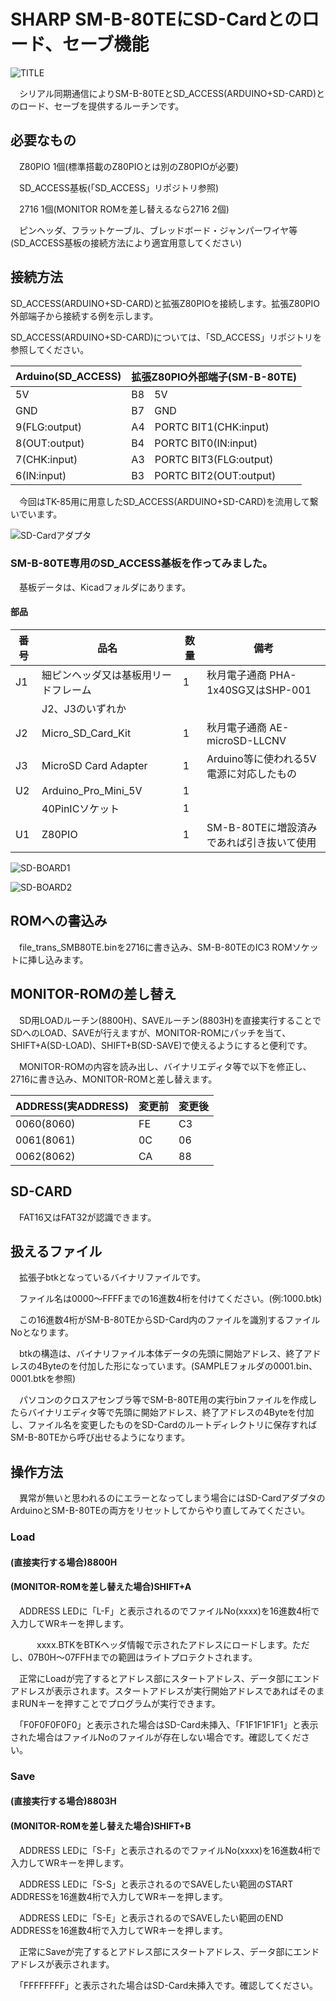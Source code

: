# SHARP SM-B-80TEにSD-Cardとのロード、セーブ機能

![TITLE](https://github.com/yanataka60/SMB80TE_SD/blob/main/JPEG/SMB80TE.JPG)

　シリアル同期通信によりSM-B-80TEとSD_ACCESS(ARDUINO+SD-CARD)とのロード、セーブを提供するルーチンです。

## 必要なもの
　Z80PIO 1個(標準搭載のZ80PIOとは別のZ80PIOが必要)

　SD_ACCESS基板(「SD_ACCESS」リポジトリ参照)

　2716 1個(MONITOR ROMを差し替えるなら2716 2個)

　ピンヘッダ、フラットケーブル、ブレッドボード・ジャンパーワイヤ等(SD_ACCESS基板の接続方法により適宜用意してください)

## 接続方法
SD_ACCESS(ARDUINO+SD-CARD)と拡張Z80PIOを接続します。拡張Z80PIO外部端子から接続する例を示します。

SD_ACCESS(ARDUINO+SD-CARD)については、「SD_ACCESS」リポジトリを参照してください。

|Arduino(SD_ACCESS)|拡張Z80PIO外部端子(SM-B-80TE)|
| ------------ | ------------ |
|5V|B8　5V|
|GND|B7　GND|
|9(FLG:output)|A4　PORTC BIT1(CHK:input)|
|8(OUT:output)|B4　PORTC BIT0(IN:input)|
|7(CHK:input)|A3　PORTC BIT3(FLG:output)|
|6(IN:input)|B3　PORTC BIT2(OUT:output)|

　今回はTK-85用に用意したSD_ACCESS(ARDUINO+SD-CARD)を流用して繋いでいます。

![SD-Cardアダプタ](https://github.com/yanataka60/SMB80TE_SD/blob/main/JPEG/SD-CARD.JPG)

### SM-B-80TE専用のSD_ACCESS基板を作ってみました。

　基板データは、Kicadフォルダにあります。

#### 部品
|番号|品名|数量|備考|
| ------------ | ------------ | ------------ | ------------ |
|J1|細ピンヘッダ又は基板用リードフレーム|1|秋月電子通商 PHA-1x40SG又はSHP-001|
||J2、J3のいずれか|||
|J2|Micro_SD_Card_Kit|1|秋月電子通商 AE-microSD-LLCNV|
|J3|MicroSD Card Adapter|1|Arduino等に使われる5V電源に対応したもの|
|U2|Arduino_Pro_Mini_5V|1||
||40PinICソケット|1||
|U1|Z80PIO|1|SM-B-80TEに増設済みであれば引き抜いて使用|

![SD-BOARD1](https://github.com/yanataka60/SMB80TE_SD/blob/main/JPEG/SD-BORAD(1).JPG)

![SD-BOARD2](https://github.com/yanataka60/SMB80TE_SD/blob/main/JPEG/SD-BORAD(2).JPG)

## ROMへの書込み
　file_trans_SMB80TE.binを2716に書き込み、SM-B-80TEのIC3 ROMソケットに挿し込みます。

## MONITOR-ROMの差し替え
　SD用LOADルーチン(8800H)、SAVEルーチン(8803H)を直接実行することでSDへのLOAD、SAVEが行えますが、MONITOR-ROMにパッチを当て、SHIFT+A(SD-LOAD)、SHIFT+B(SD-SAVE)で使えるようにすると便利です。

　MONITOR-ROMの内容を読み出し、バイナリエディタ等で以下を修正し、2716に書き込み、MONITOR-ROMと差し替えます。

|ADDRESS(実ADDRESS)|変更前|変更後|
| ------------ | ------------ | ------------ |
|0060(8060)|FE|C3|
|0061(8061)|0C|06|
|0062(8062)|CA|88|

## SD-CARD
　FAT16又はFAT32が認識できます。

## 扱えるファイル
　拡張子btkとなっているバイナリファイルです。

　ファイル名は0000～FFFFまでの16進数4桁を付けてください。(例:1000.btk)

　この16進数4桁がSM-B-80TEからSD-Card内のファイルを識別するファイルNoとなります。

　btkの構造は、バイナリファイル本体データの先頭に開始アドレス、終了アドレスの4Byteのを付加した形になっています。(SAMPLEフォルダの0001.bin、0001.btkを参照)

　パソコンのクロスアセンブラ等でSM-B-80TE用の実行binファイルを作成したらバイナリエディタ等で先頭に開始アドレス、終了アドレスの4Byteを付加し、ファイル名を変更したものをSD-Cardのルートディレクトリに保存すればSM-B-80TEから呼び出せるようになります。

## 操作方法
　異常が無いと思われるのにエラーとなってしまう場合にはSD-CardアダプタのArduinoとSM-B-80TEの両方をリセットしてからやり直してみてください。

### Load
#### (直接実行する場合)8800H

#### (MONITOR-ROMを差し替えた場合)SHIFT+A

　ADDRESS LEDに「L-F」と表示されるのでファイルNo(xxxx)を16進数4桁で入力してWRキーを押します。

　　　xxxx.BTKをBTKヘッダ情報で示されたアドレスにロードします。ただし、07B0H～07FFHまでの範囲はライトプロテクトされます。

　正常にLoadが完了するとアドレス部にスタートアドレス、データ部にエンドアドレスが表示されます。スタートアドレスが実行開始アドレスであればそのままRUNキーを押すことでプログラムが実行できます。

　「F0F0F0F0F0」と表示された場合はSD-Card未挿入、「F1F1F1F1F1」と表示された場合はファイルNoのファイルが存在しない場合です。確認してください。

### Save
#### (直接実行する場合)8803H

#### (MONITOR-ROMを差し替えた場合)SHIFT+B

　ADDRESS LEDに「S-F」と表示されるのでファイルNo(xxxx)を16進数4桁で入力してWRキーを押します。

　ADDRESS LEDに「S-S」と表示されるのでSAVEしたい範囲のSTART ADDRESSを16進数4桁で入力してWRキーを押します。

　ADDRESS LEDに「S-E」と表示されるのでSAVEしたい範囲のEND ADDRESSを16進数4桁で入力してWRキーを押します。

　正常にSaveが完了するとアドレス部にスタートアドレス、データ部にエンドアドレスが表示されます。

　「FFFFFFFF」と表示された場合はSD-Card未挿入です。確認してください。

